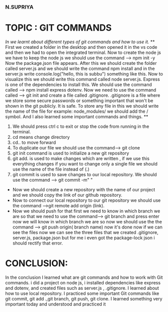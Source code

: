 ### N.SUPRIYA
# TOPIC : GIT COMMANDS
*In we learnt about different types of git commands and how to use it.*
** First we created a folder in the desktop and then opened it in the vs code and then we had to open the integrated terminal.  Now to create the node js we have to keep the node js we should use the command --> npm init -y
Now the package.json file appears. After this we should create the folder called server.js and we should write the command npm install and in the server.js write console.log("hello, this is subbu") something like this.  Now to visualize this we should write this command called node server.js.
Express is one of the dependencies to install this. We should use the command called --> npm install express dotenv.  Now we need to use the command called --> git init and create a file called .gitignore.  .gitignore is a file where we store some secure passwords or something important that won't be shown in the git publicly. It is safe. To store any file in this we should write the name of the file for example: node_modules/ we should add the / symbol.  And I also learned some important commands and things. **
1. We should press ctrl c to exit or stop the code from running in the terminal.
2. cd means change directory
3. cd.. to move forward
4. To duplicate our file we should use the command--> git clone <url>
5.  git init command is used to initialize a new git repository
6.  git add. is used to make changes which are written , if we use this everything changes if you want to change only a single file we should use the name of the file instead of (.)
7. git commit is used to save changes to our local repository. We should use the command --> git commit -m" "

* Now we should create a new repository with the name of our project and we should copy the link of our github repository. 
* Now to connect our local repository to our git repository we should use the command -->git remote add origin (link). 
* Now we should push for that first we need to know in which branch we are so that we need to use the command--> git branch and press enter now we will know in which branch we are so now we should use the the command --> git push origin( branch name)  now it's done now if we can see the files now we can see the three files that we created  .gitignore, server.js, package.json but for me i even got the package-lock json i should rectify that error.
# CONCLUSION:
  In the conclusion I learned what are git commands and how to work with Git commands. i did a project on node js, i installed dependencies like express and dotenv, and created files such as server.js , .gitignore. I learned about how to use local repository. I practiced some important Git commands like git commit, git add .,git branch, git push, git clone.
  I learned something very important today and understood and practiced it

